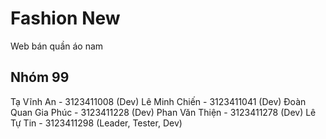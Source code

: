 # Fashion New
  Web bán quần áo nam  
## Nhóm 99
  Tạ Vĩnh An - 3123411008  (Dev)
  Lê Minh Chiến - 3123411041  (Dev)
  Đoàn Quan Gia Phúc - 3123411228  (Dev)
  Phan Văn Thiện - 3123411278  (Dev)
  Lê Tự Tin - 3123411298 (Leader, Tester, Dev)
